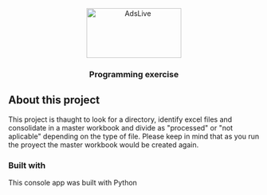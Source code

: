 <div align="center">
  <a>
    <img src="https://logos-world.net/wp-content/uploads/2021/10/Python-Symbol.png" alt="AdsLive" width="190" height="100">
  </a>

  <h3 align="center">Programming exercise</h3>
  
</div>

## About this project
This project is thaught to look for a directory, identify excel files and consolidate in a master workbook and divide as "processed" or "not aplicable" depending on the type of file. Please keep in mind that as you run the proyect the master workbook would be created again.

### Built with
This console app was built with Python
